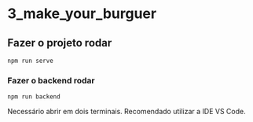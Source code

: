 # 3_make_your_burguer

## Fazer o projeto rodar
```
npm run serve
```

### Fazer o backend rodar
```
npm run backend
```

<p>Necessário abrir em dois terminais. Recomendado utilizar a IDE VS Code.</p>
